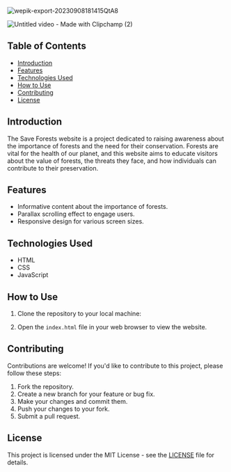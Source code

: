 ![wepik-export-20230908181415QtA8](https://github.com/autumn-absconds/saveForests/assets/65112908/c65c441a-be1e-4e7e-869e-dccb3fce0337)


![Untitled video - Made with Clipchamp (2)](https://github.com/autumn-absconds/saveForests/assets/65112908/ecc196cb-36f1-47bd-9cae-d8282c004ff8)


## Table of Contents
- [Introduction](#introduction)
- [Features](#features)
- [Technologies Used](#technologies-used)
- [How to Use](#how-to-use)
- [Contributing](#contributing)
- [License](#license)

## Introduction
The Save Forests website is a project dedicated to raising awareness about the importance of forests and the need for their conservation. Forests are vital for the health of our planet, and this website aims to educate visitors about the value of forests, the threats they face, and how individuals can contribute to their preservation.

## Features
- Informative content about the importance of forests.
- Parallax scrolling effect to engage users.
- Responsive design for various screen sizes.

## Technologies Used
- HTML
- CSS
- JavaScript

## How to Use
1. Clone the repository to your local machine:


2. Open the `index.html` file in your web browser to view the website.

## Contributing
Contributions are welcome! If you'd like to contribute to this project, please follow these steps:

1. Fork the repository.
2. Create a new branch for your feature or bug fix.
3. Make your changes and commit them.
4. Push your changes to your fork.
5. Submit a pull request.

## License
This project is licensed under the MIT License - see the [LICENSE](LICENSE) file for details.
